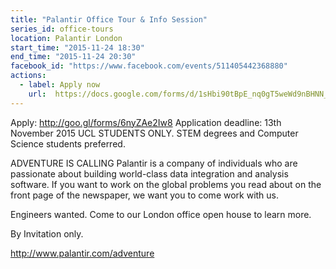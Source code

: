 ```yaml
---
title: "Palantir Office Tour & Info Session"
series_id: office-tours
location: Palantir London
start_time: "2015-11-24 18:30"
end_time: "2015-11-24 20:30"
facebook_id: "https://www.facebook.com/events/511405442368880"
actions:
  - label: Apply now
    url:  https://docs.google.com/forms/d/1sHbi90tBpE_nq0gT5weWd9nBHNN_zBZR_CNQ80Htisw/viewform?c=0&w=1
---
```


Apply: <http://goo.gl/forms/6nyZAe2Iw8>
Application deadline: 13th November 2015
UCL STUDENTS ONLY.
STEM degrees and Computer Science students preferred.


ADVENTURE IS CALLING
Palantir is a company of individuals who are passionate about building world-class data integration and analysis software. If you want to work on the global problems you read about on the front page of the newspaper, we want you to come work with us.

Engineers wanted. Come to our London office open house to learn more.

By Invitation only.

<http://www.palantir.com/adventure>
